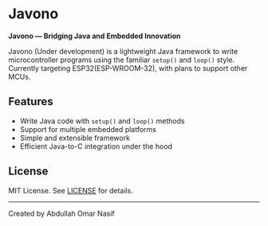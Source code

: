 # Javono

**Javono — Bridging Java and Embedded Innovation**

Javono (Under development) is a lightweight Java framework to write microcontroller programs using the familiar `setup()` and `loop()` style. Currently targeting ESP32(ESP-WROOM-32), with plans to support other MCUs.

## Features

- Write Java code with `setup()` and `loop()` methods  
- Support for multiple embedded platforms  
- Simple and extensible framework  
- Efficient Java-to-C integration under the hood  


## License

MIT License. See [LICENSE](LICENSE) for details.

---

Created by Abdullah Omar Nasif
